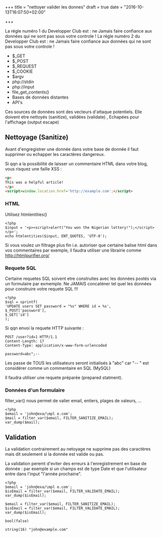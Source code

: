 +++
title = "nettoyer valider les donnes"
draft = true
date = "2016-10-13T16:07:50+02:00"

+++

La régle numéro 1 du Developper Club est : ne Jamais faire confiance aux données qui ne sont pas sous votre controle !
La régle numéro 2 du Developper Club est : ne Jamais faire confiance aux données qui ne sont pas sous votre controle !

* $_GET
* $_POST
* $_REQUEST
* $_COOKIE
* $argv
* php://stdin
* php://input
* file_get_contents()
* Bases de données distantes
* API's

Ces sources de données sont des vecteurs d'attaque potentiels. Elle doivent etre nettoyés (sanitize), validées (validate) , Echapées pour l'affichage (output escape)

## Nettoyage (Sanitize)

Avant d'engregistrer une donnée dans votre base de donnée il faut supprimer ou echapper les caractères dangereux.

Si qqn a la possibilité de laisser un commentaire HTML dans votre blog, vous risquez une faille XSS :

```html
<p>
This was a helpful article!
</p>
<script>window.location.href='http://example.com';</script>
```

### HTML

Utilisez htmlentities()

```
<?php
$input = '<p><script>alert("You won the Nigerian lottery!");</script></p>';
echo htmlentities($input, ENT_QUOTES, 'UTF-8');

```

Si vous voulez un filtrage plus fin i.e. autoriser que certaine balise html dans vos commentaires par exemple, il faudra utiliser une librairie comme http://htmlpurifier.org/

### Requete SQL

Certaine requetes SQL soivent etre construites avec les données postés via un formulaire par exmemple. Ne JAMAIS concaténer tel quel les données pour construire votre requete SQL !!!
```
<?php
$sql = sprintf(
'UPDATE users SET password = "%s" WHERE id = %s',
$_POST['password'],
$_GET['id']
);

```


Si qqn envoi la requete HTTP suivante :

```
POST /user?id=1 HTTP/1.1
Content-Length: 17
Content-Type: application/x-www-form-urlencoded

password=abc";--
```

Les passe de TOUS les utilisateurs seront initialisés à "abc" car "-- " est considérer comme un commentaire en SQL (MySQL)

Il faudra utiliser une requete préparée (prepared statment).

### Données d'un formulaire

filter_var()  nous permet de valier email, entiers, plages de valeurs, ...

```
<?php
$email = 'john@exa/\mpl e.com';
$mail = filter_var($email, FILTER_SANITIZE_EMAIL);
var_dump($mail);
```

## Validation

La validation contrairement au netoyage ne supprime pas des caractères mais dit seulement si la donnée est valide ou pas.

La validation peremt d'eviter des erreurs à l'enregistrement en base de donnée : par exemple si un champs est de type Date et que l'utilisateur entre dans l'input "l'année prochaine".

```
<?php
$email = 'john@exa/\mpl e.com';
$isEmail = filter_var($email, FILTER_VALIDATE_EMAIL);
var_dump($isEmail);

$email = filter_var($email, FILTER_SANITIZE_EMAIL);
$isEmail = filter_var($email, FILTER_VALIDATE_EMAIL);
var_dump($isEmail);

```

```
bool(false)

string(16) "john@example.com"
```
